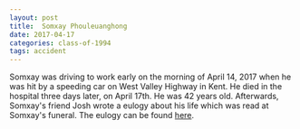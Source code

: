 ```yaml
---
layout: post
title:  Somxay Phouleuanghong
date: 2017-04-17
categories: class-of-1994
tags: accident
---
```

Somxay was driving to work early on the morning of April 14, 2017 when he was hit by a speeding car on West Valley Highway in Kent. He died in the hospital three days later, on April 17th.  He was 42 years old.  Afterwards, Somxay's friend Josh wrote a eulogy about his life which was read at Somxay's funeral.  The eulogy can be found [here](https://tinyurl.com/mbpxyw4).
